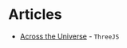 # Articles

* [Across the Universe](https://www.jesuisundev.com/en/across-the-universe/) - `ThreeJS`